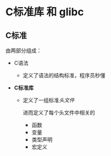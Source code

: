 C标准库 和 glibc
============================

C标准
----------

由两部分组成：
  
  - C语法
    
    - 定义了语法的结构标准，程序员秒懂
  
  - **C标准库**
    
    - 定义了一组标准*头文件*
    
      进而定义了每个头文件中相关的
      
      - 函数
      - 变量
      - 类型声明
      - 宏定义
      
      
